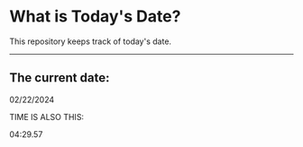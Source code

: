 # What is Today's Date?
This repository keeps track of today's date.
* * *
 
## The current date:  
 02/22/2024 
  
  
 TIME IS ALSO THIS: 
  
 04:29.57 
  
  
